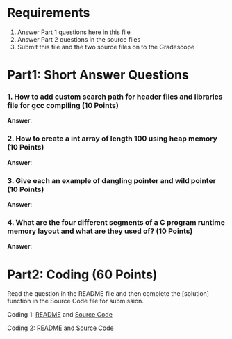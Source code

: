 # Requirements

1. Answer Part 1 questions here in this file
2. Answer Part 2 questions in the source files
3. Submit this file and the two source files on to the Gradescope

# Part1: Short Answer Questions

### 1. How to add custom search path for header files and libraries file for gcc compiling (10 Points)

**Answer**:

### 2. How to create a int array of length 100 using heap memory (10 Points)

**Answer**:

### 3. Give each an example of dangling pointer and wild pointer (10 Points)

**Answer**:

### 4. What are the four different segments of a C program runtime memory layout and what are they used of? (10 Points)

**Answer**:

# Part2: Coding  (60 Points)

Read the question in the README file and then complete the [solution] function
in the Source Code file for submission.

Coding 1: [README](coding_1.MD) and [Source Code](coding_1.c)

Coding 2: [README](coding_2.MD) and [Source Code](coding_2.c)
